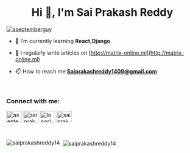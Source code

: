<h1 align="center">Hi 👋, I'm Sai Prakash Reddy</h1>
<p align="left"> <a href="https://twitter.com/aseptemberguy" target="blank"><img src="https://img.shields.io/twitter/follow/aseptemberguy?logo=twitter&style=for-the-badge" alt="aseptemberguy" /></a> </p>

- 🌱 I’m currently learning **React,Django**

- 📝 I regularly write articles on [http://matrix-online.ml](http://matrix-online.ml)

- 📫 How to reach me **Saiprakashreddy1409@gmail.com**

<br>

<h3 align="left">Connect with me:</h3>
<p align="left">
<a href="https://twitter.com/aseptemberguy" target="blank"><img align="center" src="https://cdn.jsdelivr.net/npm/simple-icons@3.0.1/icons/twitter.svg" alt="aseptemberguy" height="30" width="40" /></a>
<a href="https://linkedin.com/in/saiprakash14" target="blank"><img align="center" src="https://cdn.jsdelivr.net/npm/simple-icons@3.0.1/icons/linkedin.svg" alt="saiprakash14" height="30" width="40" /></a>
<a href="https://instagram.com/longclaw._" target="blank"><img align="center" src="https://cdn.jsdelivr.net/npm/simple-icons@3.0.1/icons/instagram.svg" alt="longclaw._" height="30" width="40" /></a>
<a href="https://www.youtube.com/c/sai prakash reddy" target="blank"><img align="center" src="https://cdn.jsdelivr.net/npm/simple-icons@3.0.1/icons/youtube.svg" alt="sai prakash reddy" height="30" width="40" /></a>
</p>
<br>


<p><img align="left" src="https://github-readme-stats.vercel.app/api/top-langs?username=saiprakashreddy14&show_icons=true&locale=en&layout=compact" alt="saiprakashreddy14" /></p>

<p>&nbsp;<img align="center" src="https://github-readme-stats.vercel.app/api?username=saiprakashreddy14&show_icons=true&locale=en" alt="saiprakashreddy14" /></p>
